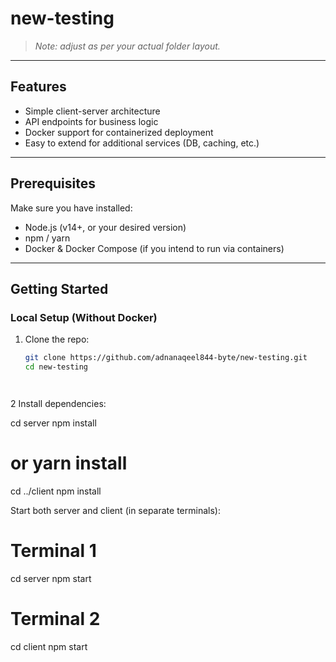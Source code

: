 # new-testing

> *Note: adjust as per your actual folder layout.*

---

## Features

- Simple client-server architecture  
- API endpoints for business logic  
- Docker support for containerized deployment  
- Easy to extend for additional services (DB, caching, etc.)

---

## Prerequisites

Make sure you have installed:

- Node.js (v14+, or your desired version)  
- npm / yarn  
- Docker & Docker Compose (if you intend to run via containers)  

---

## Getting Started

### Local Setup (Without Docker)

1. Clone the repo:

   ```bash
   git clone https://github.com/adnanaqeel844-byte/new-testing.git
   cd new-testing




2 Install dependencies:

cd server
npm install
# or yarn install

cd ../client
npm install

Start both server and client (in separate terminals):
# Terminal 1
cd server
npm start

# Terminal 2
cd client
npm start

















